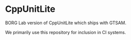 # CppUnitLite

BORG Lab version of CppUnitLite which ships with GTSAM.

We primarily use this repository for inclusion in CI systems.
